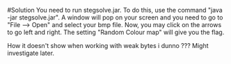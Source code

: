 #Solution
You need to run stegsolve.jar. To do this, use the command "java -jar stegsolve.jar".
A window will pop on your screen and you need to go to "File --> Open" and select your bmp file.
Now, you may click on the arrows to go left and right. The setting "Random Colour map" will give you the flag.

How it doesn't show when working with weak bytes i dunno ??? Might investigate later.
